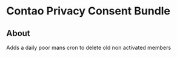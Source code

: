 # Contao Privacy Consent Bundle

## About
Adds a daily poor mans cron to delete old non activated members
